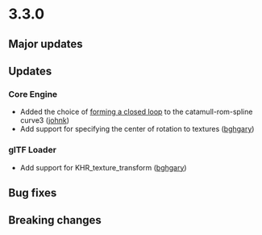 # 3.3.0

## Major updates

## Updates

### Core Engine
- Added the choice of [forming a closed loop](http://doc.babylonjs.com/how_to/how_to_use_curve3#catmull-rom-spline) to the catamull-rom-spline curve3 ([johnk](https://github.com/babylonjsguide))
- Add support for specifying the center of rotation to textures ([bghgary](http://www.github.com/bghgary))

### glTF Loader
  - Add support for KHR_texture_transform ([bghgary](http://www.github.com/bghgary))

## Bug fixes

## Breaking changes
